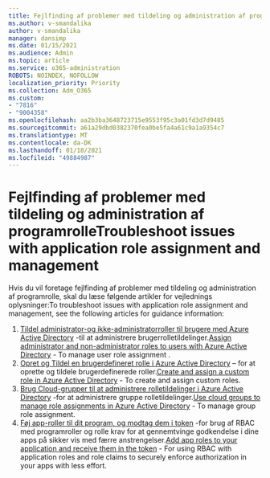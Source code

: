 ```yaml
---
title: Fejlfinding af problemer med tildeling og administration af programrolle
ms.author: v-smandalika
author: v-smandalika
manager: dansimp
ms.date: 01/15/2021
ms.audience: Admin
ms.topic: article
ms.service: o365-administration
ROBOTS: NOINDEX, NOFOLLOW
localization_priority: Priority
ms.collection: Adm_O365
ms.custom:
- "7816"
- "9004358"
ms.openlocfilehash: aa2b3ba3648723715e9553f95c3a01fd3d7d9485
ms.sourcegitcommit: a61a29dbd0382370fea0be5fa4a61c9a1a9354c7
ms.translationtype: MT
ms.contentlocale: da-DK
ms.lasthandoff: 01/18/2021
ms.locfileid: "49884987"
---
```

# <a name="troubleshoot-issues-with-application-role-assignment-and-management"></a><span data-ttu-id="f3957-102">Fejlfinding af problemer med tildeling og administration af programrolle</span><span class="sxs-lookup"><span data-stu-id="f3957-102">Troubleshoot issues with application role assignment and management</span></span>

<span data-ttu-id="f3957-103">Hvis du vil foretage fejlfinding af problemer med tildeling og administration af programrolle, skal du læse følgende artikler for vejlednings oplysninger:</span><span class="sxs-lookup"><span data-stu-id="f3957-103">To troubleshoot issues with application role assignment and management, see the following articles for guidance information:</span></span>

1. <span data-ttu-id="f3957-104">[Tildel administrator-og ikke-administratorroller til brugere med Azure Active Directory](https://docs.microsoft.com/azure/active-directory/fundamentals/active-directory-users-assign-role-azure-portal) -til at administrere brugerrolletildelinger.</span><span class="sxs-lookup"><span data-stu-id="f3957-104">[Assign administrator and non-administrator roles to users with Azure Active Directory](https://docs.microsoft.com/azure/active-directory/fundamentals/active-directory-users-assign-role-azure-portal) - To manage user role assignment .</span></span>
2. <span data-ttu-id="f3957-105">[Opret og Tildel en brugerdefineret rolle i Azure Active Directory](https://docs.microsoft.com/azure/active-directory/roles/custom-create) – for at oprette og tildele brugerdefinerede roller.</span><span class="sxs-lookup"><span data-stu-id="f3957-105">[Create and assign a custom role in Azure Active Directory](https://docs.microsoft.com/azure/active-directory/roles/custom-create) - To create and assign custom roles.</span></span>
3. <span data-ttu-id="f3957-106">[Brug Cloud-grupper til at administrere rolletildelinger i Azure Active Directory](https://docs.microsoft.com/azure/active-directory/roles/groups-concept) -for at administrere gruppe rolletildelinger.</span><span class="sxs-lookup"><span data-stu-id="f3957-106">[Use cloud groups to manage role assignments in Azure Active Directory](https://docs.microsoft.com/azure/active-directory/roles/groups-concept) - To manage group role assignment.</span></span>
4. <span data-ttu-id="f3957-107">[Føj app-roller til dit program, og modtag dem i token](https://docs.microsoft.com/azure/active-directory/develop/howto-add-app-roles-in-azure-ad-apps#app-roles-vs-groups) -for brug af RBAC med programroller og rolle krav for at gennemtvinge godkendelse i dine apps på sikker vis med færre anstrengelser.</span><span class="sxs-lookup"><span data-stu-id="f3957-107">[Add app roles to your application and receive them in the token](https://docs.microsoft.com/azure/active-directory/develop/howto-add-app-roles-in-azure-ad-apps#app-roles-vs-groups) - For using RBAC with application roles and role claims to securely enforce authorization in your apps with less effort.</span></span>
